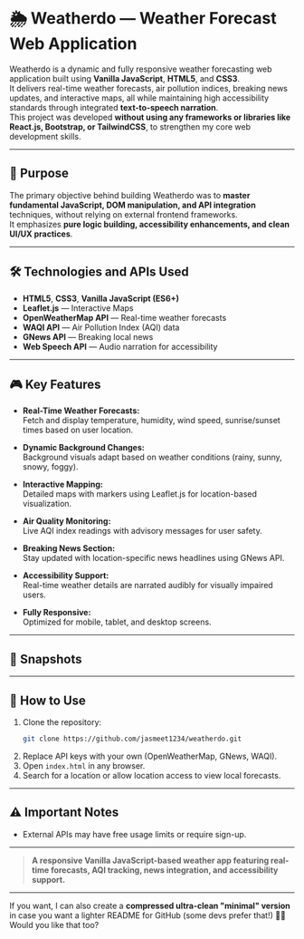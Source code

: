 # 🌦️ Weatherdo — Weather Forecast Web Application

Weatherdo is a dynamic and fully responsive weather forecasting web application built using **Vanilla JavaScript**, **HTML5**, and **CSS3**.  
It delivers real-time weather forecasts, air pollution indices, breaking news updates, and interactive maps, all while maintaining high accessibility standards through integrated **text-to-speech narration**.  
This project was developed **without using any frameworks or libraries like React.js, Bootstrap, or TailwindCSS**, to strengthen my core web development skills.

---

## 🎯 Purpose

The primary objective behind building Weatherdo was to **master fundamental JavaScript, DOM manipulation, and API integration** techniques, without relying on external frontend frameworks.  
It emphasizes **pure logic building, accessibility enhancements, and clean UI/UX practices**.

---

## 🛠 Technologies and APIs Used

- **HTML5**, **CSS3**, **Vanilla JavaScript (ES6+)**
- **Leaflet.js** — Interactive Maps
- **OpenWeatherMap API** — Real-time weather forecasts
- **WAQI API** — Air Pollution Index (AQI) data
- **GNews API** — Breaking local news
- **Web Speech API** — Audio narration for accessibility

---

## 🎮 Key Features

- **Real-Time Weather Forecasts:**  
  Fetch and display temperature, humidity, wind speed, sunrise/sunset times based on user location.

- **Dynamic Background Changes:**  
  Background visuals adapt based on weather conditions (rainy, sunny, snowy, foggy).

- **Interactive Mapping:**  
  Detailed maps with markers using Leaflet.js for location-based visualization.

- **Air Quality Monitoring:**  
  Live AQI index readings with advisory messages for user safety.

- **Breaking News Section:**  
  Stay updated with location-specific news headlines using GNews API.

- **Accessibility Support:**  
  Real-time weather details are narrated audibly for visually impaired users.

- **Fully Responsive:**  
  Optimized for mobile, tablet, and desktop screens.

---

## 📸 Snapshots


---

## 🚀 How to Use

1. Clone the repository:
   ```bash
   git clone https://github.com/jasmeet1234/weatherdo.git
   ```
2. Replace API keys with your own (OpenWeatherMap, GNews, WAQI).
3. Open `index.html` in any browser.
4. Search for a location or allow location access to view local forecasts.

---

## ⚠️ Important Notes

- External APIs may have free usage limits or require sign-up.

---
> **A responsive Vanilla JavaScript-based weather app featuring real-time forecasts, AQI tracking, news integration, and accessibility support.**

---

If you want, I can also create a **compressed ultra-clean "minimal" version** in case you want a lighter README for GitHub (some devs prefer that!) 🚀🎯  
Would you like that too?
